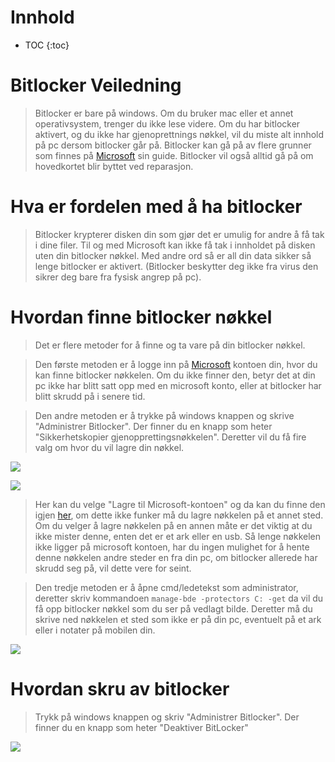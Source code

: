 <h1 class="no_toc">Innhold</h1>

* TOC
{:toc}

# Bitlocker Veiledning
> Bitlocker er bare på windows. Om du bruker mac eller et annet operativsystem, trenger du ikke lese videre.
> Om du har bitlocker aktivert, og du ikke har gjenoprettnings nøkkel, vil du miste alt innhold på pc dersom bitlocker går på.
> Bitlocker kan gå på av flere grunner som finnes på [Microsoft](https://learn.microsoft.com/en-us/windows/security/information-protection/bitlocker/bitlocker-recovery-guide-plan#what-causes-bitlocker-recovery) sin guide. Bitlocker vil også alltid gå på om hovedkortet blir byttet ved reparasjon.

# Hva er fordelen med å ha bitlocker
>Bitlocker krypterer disken din som gjør det er umulig for andre å få tak i dine filer. Til og med Microsoft kan ikke få tak i innholdet på disken uten din bitlocker nøkkel. Med andre ord så er all din data sikker så lenge bitlocker er aktivert. (Bitlocker beskytter deg ikke fra virus den sikrer deg bare fra fysisk angrep på pc).

# Hvordan finne bitlocker nøkkel
>Det er flere metoder for å finne og ta vare på din bitlocker nøkkel. 

>Den første metoden er å logge inn på [Microsoft](https://account.microsoft.com/devices/recoverykey) kontoen din, hvor du kan finne bitlocker nøkkelen. Om du ikke finner den, betyr det at din pc ikke har blitt satt opp med en microsoft konto, eller at bitlocker har blitt skrudd på i senere tid.

>Den andre metoden er å trykke på windows knappen og skrive "Administrer Bitlocker". Der finner du en knapp som heter "Sikkerhetskopier gjenopprettingsnøkkelen". Deretter vil du få fire valg om hvor du vil lagre din nøkkel.

![](https://cdn.discordapp.com/attachments/760864383931777074/1024608856959090749/unknown.png)

![](https://cdn.discordapp.com/attachments/760864383931777074/1024626550429192293/unknown.png)

>Her kan du velge "Lagre til Microsoft-kontoen" og da kan du finne den igjen [her](https://account.microsoft.com/devices/recoverykey), om dette ikke funker må du lagre nøkkelen på et annet sted. Om du velger å lagre nøkkelen på en annen måte er det viktig at du ikke mister denne, enten det er et ark eller en usb. Så lenge nøkkelen ikke ligger på microsoft kontoen, har du ingen mulighet for å hente denne nøkkelen andre steder en fra din pc, om bitlocker allerede har skrudd seg på, vil dette vere for seint.

>Den tredje metoden er å åpne cmd/ledetekst som administrator, deretter skriv kommandoen ```manage-bde -protectors C: -get``` da vil du få opp bitlocker nøkkel som du ser på vedlagt bilde. Deretter må du skrive ned nøkkelen et sted som ikke er på din pc, eventuelt på et ark eller i notater på mobilen din.

![](https://cdn.discordapp.com/attachments/760864383931777074/1024607462898282496/fghghhdtgethedtherth.png)

# Hvordan skru av bitlocker
>Trykk på windows knappen og skriv "Administrer Bitlocker". Der finner du en knapp som heter "Deaktiver BitLocker"

![](https://cdn.discordapp.com/attachments/760864383931777074/1024608856959090749/unknown.png)
